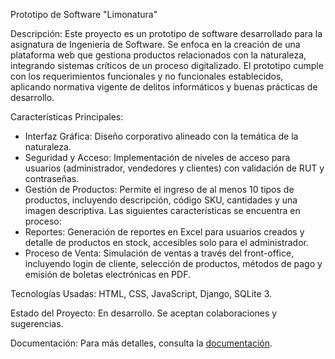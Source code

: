 Prototipo de Software "Limonatura"

Descripción: Este proyecto es un prototipo de software desarrollado para la asignatura de Ingeniería de Software. Se enfoca en la creación de una plataforma web que gestiona productos relacionados con la naturaleza, integrando sistemas críticos de un proceso digitalizado. El prototipo cumple con los requerimientos funcionales y no funcionales establecidos, aplicando normativa vigente de delitos informáticos y buenas prácticas de desarrollo.

Características Principales:
- Interfaz Gráfica: Diseño corporativo alineado con la temática de la naturaleza.
- Seguridad y Acceso: Implementación de niveles de acceso para usuarios (administrador, vendedores y clientes) con validación de RUT y contraseñas.
- Gestión de Productos: Permite el ingreso de al menos 10 tipos de productos, incluyendo descripción, código SKU, cantidades y una imagen descriptiva.
Las siguientes características se encuentra en proceso:
- Reportes: Generación de reportes en Excel para usuarios creados y detalle de productos en stock, accesibles solo para el administrador.
- Proceso de Venta: Simulación de ventas a través del front-office, incluyendo login de cliente, selección de productos, métodos de pago y emisión de boletas electrónicas en PDF.

Tecnologías Usadas: HTML, CSS, JavaScript, Django, SQLite 3.

Estado del Proyecto: En desarrollo. Se aceptan colaboraciones y sugerencias.

Documentación: Para más detalles, consulta la [documentación](link_a_documentacion).
